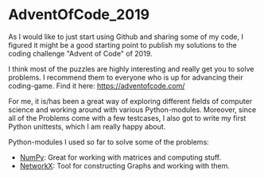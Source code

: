 # AdventOfCode_2019
As I would like to just start using Github  and sharing some of my code, 
I figured it might be a good starting point to publish my solutions 
to the coding challenge "Advent of Code" of 2019.

I think most of the puzzles are highly interesting and really get you to solve problems. 
I recommend them to everyone who is up for advancing their coding-game. 
Find it here: https://adventofcode.com/

For me, it is/has been a great way of exploring different fields of computer science
and working around with various Python-modules. Moreover, since all of the Problems come
with a few testcases, I also got to write my first Python unittests, which I am really happy about.

Python-modules I used so far to solve some of the problems:
* [NumPy](https://numpy.org/): Great for working with matrices and computing stuff.
* [NetworkX](https://networkx.github.io/): Tool for constructing Graphs and working with them.
